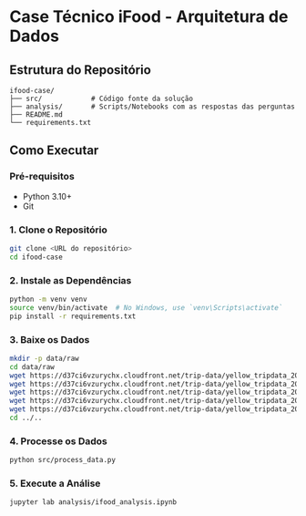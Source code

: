 # Case Técnico iFood - Arquitetura de Dados

## Estrutura do Repositório

```
ifood-case/
├── src/            # Código fonte da solução
├── analysis/       # Scripts/Notebooks com as respostas das perguntas
├── README.md
└── requirements.txt
```

## Como Executar

### Pré-requisitos

- Python 3.10+
- Git

### 1. Clone o Repositório

```bash
git clone <URL do repositório>
cd ifood-case
```

### 2. Instale as Dependências

```bash
python -m venv venv
source venv/bin/activate  # No Windows, use `venv\Scripts\activate`
pip install -r requirements.txt
```

### 3. Baixe os Dados

```bash
mkdir -p data/raw
cd data/raw
wget https://d37ci6vzurychx.cloudfront.net/trip-data/yellow_tripdata_2023-01.parquet
wget https://d37ci6vzurychx.cloudfront.net/trip-data/yellow_tripdata_2023-02.parquet
wget https://d37ci6vzurychx.cloudfront.net/trip-data/yellow_tripdata_2023-03.parquet
wget https://d37ci6vzurychx.cloudfront.net/trip-data/yellow_tripdata_2023-04.parquet
wget https://d37ci6vzurychx.cloudfront.net/trip-data/yellow_tripdata_2023-05.parquet
cd ../..
```

### 4. Processe os Dados

```bash
python src/process_data.py
```

### 5. Execute a Análise

```bash
jupyter lab analysis/ifood_analysis.ipynb
```
